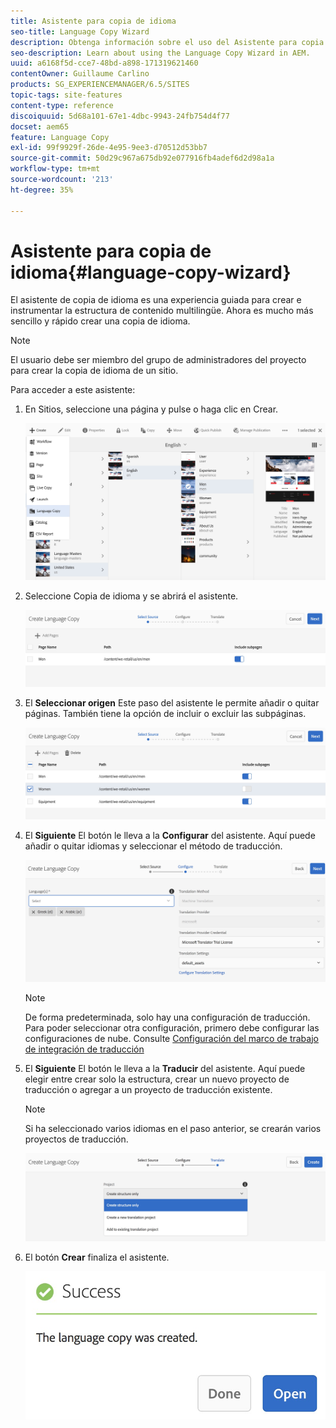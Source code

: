 ```yaml
---
title: Asistente para copia de idioma
seo-title: Language Copy Wizard
description: Obtenga información sobre el uso del Asistente para copia de idioma en AEM.
seo-description: Learn about using the Language Copy Wizard in AEM.
uuid: a6168f5d-cce7-48bd-a898-171319621460
contentOwner: Guillaume Carlino
products: SG_EXPERIENCEMANAGER/6.5/SITES
topic-tags: site-features
content-type: reference
discoiquuid: 5d68a101-67e1-4dbc-9943-24fb754d4f77
docset: aem65
feature: Language Copy
exl-id: 99f9929f-26de-4e95-9ee3-d70512d53bb7
source-git-commit: 50d29c967a675db92e077916fb4adef6d2d98a1a
workflow-type: tm+mt
source-wordcount: '213'
ht-degree: 35%

---
```


# Asistente para copia de idioma{#language-copy-wizard}

El asistente de copia de idioma es una experiencia guiada para crear e instrumentar la estructura de contenido multilingüe. Ahora es mucho más sencillo y rápido crear una copia de idioma.

>[!NOTE]
>
>El usuario debe ser miembro del grupo de administradores del proyecto para crear la copia de idioma de un sitio.

Para acceder a este asistente:

1. En Sitios, seleccione una página y pulse o haga clic en Crear.

   ![chlimage_1-9](assets/chlimage_1-9.jpeg)

1. Seleccione Copia de idioma y se abrirá el asistente.

   ![chlimage_1-10](assets/chlimage_1-10.jpeg)

1. El **Seleccionar origen** Este paso del asistente le permite añadir o quitar páginas. También tiene la opción de incluir o excluir las subpáginas.

   ![chlimage_1-11](assets/chlimage_1-11.jpeg)

1. El **Siguiente** El botón le lleva a la **Configurar** del asistente. Aquí puede añadir o quitar idiomas y seleccionar el método de traducción.

   ![chlimage_1-12](assets/chlimage_1-12.jpeg)

   >[!NOTE]
   >
   >De forma predeterminada, solo hay una configuración de traducción. Para poder seleccionar otra configuración, primero debe configurar las configuraciones de nube. Consulte [Configuración del marco de trabajo de integración de traducción](/help/sites-administering/tc-tic.md)

1. El **Siguiente** El botón le lleva a la **Traducir** del asistente. Aquí puede elegir entre crear solo la estructura, crear un nuevo proyecto de traducción o agregar a un proyecto de traducción existente.

   >[!NOTE]
   >
   >Si ha seleccionado varios idiomas en el paso anterior, se crearán varios proyectos de traducción.

   ![chlimage_1-13](assets/chlimage_1-13.jpeg)

1. El botón **Crear** finaliza el asistente.

   ![chlimage_1-14](assets/chlimage_1-14.jpeg)
